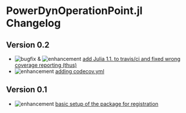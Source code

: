 # PowerDynOperationPoint.jl Changelog

## Version 0.2

* ![bugfix](https://img.shields.io/badge/PD-bugfix-%23d73a4a.svg) & ![enhancement](https://img.shields.io/badge/PD-enhancement-%23a2eeef.svg) [add Julia 1.1. to travis/ci and fixed wrong coverage reporting (thus)](https://github.com/JuliaEnergy/PowerDynOperationPoint.jl/pull/5)
* ![enhancement](https://img.shields.io/badge/PD-enhancement-%23a2eeef.svg) [adding codecov.yml](https://github.com/JuliaEnergy/PowerDynOperationPoint.jl/pull/6)


## Version 0.1

* ![enhancement](https://img.shields.io/badge/PD-enhancement-%23a2eeef.svg) [basic setup of the package for registration](https://github.com/JuliaEnergy/PowerDynOperationPoint.jl/pull/3)
